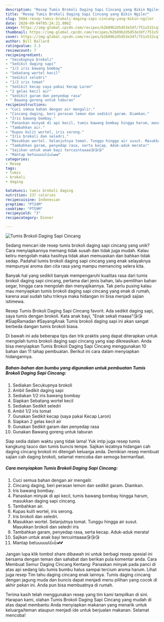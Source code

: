 ```yaml
---
description: "Resep Tumis Brokoli Daging Sapi Cincang yang Bikin Ngiler"
title: "Resep Tumis Brokoli Daging Sapi Cincang yang Bikin Ngiler"
slug: 5604-resep-tumis-brokoli-daging-sapi-cincang-yang-bikin-ngiler
date: 2020-09-04T05:24:21.806Z
image: https://img-global.cpcdn.com/recipes/b2b89b2d5d53e3df/751x532cq70/tumis-brokoli-daging-sapi-cincang-foto-resep-utama.jpg
thumbnail: https://img-global.cpcdn.com/recipes/b2b89b2d5d53e3df/751x532cq70/tumis-brokoli-daging-sapi-cincang-foto-resep-utama.jpg
cover: https://img-global.cpcdn.com/recipes/b2b89b2d5d53e3df/751x532cq70/tumis-brokoli-daging-sapi-cincang-foto-resep-utama.jpg
author: Bill Ballard
ratingvalue: 3.3
reviewcount: 7
recipeingredient:
- "Secukupnya brokoli"
- "Sedikit daging sapi"
- "1/2 iris bawang bombay"
- "Sebatang wortel kecil"
- "Sedikit seledri"
- "1/2 iris tomat"
- "Sedikit kecap saya pakai Kecap Laron"
- "2 gelas kecil air"
- "Sedikit garam dan penyedap rasa"
- " Bawang goreng untuk taburan"
recipeinstructions:
- "Cuci semua bahan dengan air mengalir."
- "Cincang daging, beri perasan lemon dan sedikit garam. Diamkan."
- "Iris bawang bombay."
- "Panaskan minyak di api kecil, tumis bawang bombay hingga harum, masukkan daging sapi cincang."
- "Tambahkan air."
- "Kupas kulit wortel, iris serong."
- "Iris brokoli dan seledri."
- "Masukkan wortel. Selanjutnya tomat. Tunggu hingga air susut. Masukkan brokoli dan seledri iris"
- "Tambahkan garam, penyedap rasa, serta kecap. Aduk-aduk merata!"
- "Sajikan untuk anak bayi tercuintaaaa😘😘😘"
- "Mantap betuuuuul👍👍💕💕"
categories:
- Resep
tags:
- tumis
- brokoli
- daging

katakunci: tumis brokoli daging 
nutrition: 237 calories
recipecuisine: Indonesian
preptime: "PT24M"
cooktime: "PT59M"
recipeyield: "3"
recipecategory: Dinner

---
```



![Tumis Brokoli Daging Sapi Cincang](https://img-global.cpcdn.com/recipes/b2b89b2d5d53e3df/751x532cq70/tumis-brokoli-daging-sapi-cincang-foto-resep-utama.jpg)

Sedang mencari ide resep tumis brokoli daging sapi cincang yang unik? Cara menyiapkannya memang tidak susah dan tidak juga mudah. Kalau keliru mengolah maka hasilnya tidak akan memuaskan dan bahkan tidak sedap. Padahal tumis brokoli daging sapi cincang yang enak selayaknya mempunyai aroma dan cita rasa yang mampu memancing selera kita.

Banyak hal yang sedikit banyak mempengaruhi kualitas rasa dari tumis brokoli daging sapi cincang, pertama dari jenis bahan, lalu pemilihan bahan segar, hingga cara mengolah dan menyajikannya. Tak perlu pusing kalau mau menyiapkan tumis brokoli daging sapi cincang yang enak di rumah, karena asal sudah tahu triknya maka hidangan ini bisa menjadi sajian istimewa.

Resep Tumis Brokoli Daging Sapi Cincang favorit. Ada sedikit daging sapi, saya tumis dengan brokoli. Kata anak bayi, &#34;Enak sekali maaaa&#34;😘😘 #SiapRamadan #SayangAnak Tumis brokoli daging sapi ini akan sangat berbeda dangan tumis brokoli biasa.


Di bawah ini ada beberapa tips dan trik praktis yang dapat diterapkan untuk mengolah tumis brokoli daging sapi cincang yang siap dikreasikan. Anda bisa menyiapkan Tumis Brokoli Daging Sapi Cincang menggunakan 10 bahan dan 11 tahap pembuatan. Berikut ini cara dalam menyiapkan hidangannya.

<!--inarticleads1-->

##### Bahan-bahan dan bumbu yang digunakan untuk pembuatan Tumis Brokoli Daging Sapi Cincang:

1. Sediakan Secukupnya brokoli
1. Ambil Sedikit daging sapi
1. Sediakan 1/2 iris bawang bombay
1. Siapkan Sebatang wortel kecil
1. Sediakan Sedikit seledri
1. Ambil 1/2 iris tomat
1. Gunakan Sedikit kecap (saya pakai Kecap Laron)
1. Siapkan 2 gelas kecil air
1. Gunakan Sedikit garam dan penyedap rasa
1. Gunakan  Bawang goreng untuk taburan


Siap sedia dalam waktu yang tidak lama! Yuk intip juga resep tumis kangkung tauco dan tumis buncis tempe. Sajikan lezatnya hidangan cah daging cincang brokoli ini ditengah keluarga anda. Demikian resep membuat sajian cah daging brokoli, selamat mencoba dan semoga bermanfaat. 

<!--inarticleads2-->

##### Cara menyiapkan Tumis Brokoli Daging Sapi Cincang:

1. Cuci semua bahan dengan air mengalir.
1. Cincang daging, beri perasan lemon dan sedikit garam. Diamkan.
1. Iris bawang bombay.
1. Panaskan minyak di api kecil, tumis bawang bombay hingga harum, masukkan daging sapi cincang.
1. Tambahkan air.
1. Kupas kulit wortel, iris serong.
1. Iris brokoli dan seledri.
1. Masukkan wortel. Selanjutnya tomat. Tunggu hingga air susut. Masukkan brokoli dan seledri iris
1. Tambahkan garam, penyedap rasa, serta kecap. Aduk-aduk merata!
1. Sajikan untuk anak bayi tercuintaaaa😘😘😘
1. Mantap betuuuuul👍👍💕💕


Jangan lupa klik tombol share dibawah ini untuk berbagi resep spesial ini bersama dengan teman dan sahabat dan berikan pula komentar anda. Cara Membuat Semur Daging Cincang Kentang: Panaskan minyak pada panci di atas api sedang lalu tumis bumbu halus sampai tercium aroma harum. Lihat juga resep Tim tahu daging cincang enak lainnya. Tumis daging cincang dengan jagung muda dan buncis dapat menjadi menu pilihan yang cocok di akhir pekan ini. Anda pun bisa membuatnya di rumah. 

Terima kasih telah menggunakan resep yang tim kami tampilkan di sini. Harapan kami, olahan Tumis Brokoli Daging Sapi Cincang yang mudah di atas dapat membantu Anda menyiapkan makanan yang menarik untuk keluarga/teman ataupun menjadi ide untuk berjualan makanan. Selamat mencoba!
